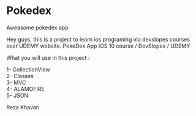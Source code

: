 # Pokedex
Aweasome pokedex app

Hey guys, this is a project to learn ios programing via devslopes courses over UDEMY website.
PokeDex App IOS 10 course / DevSlopes / UDEMY

What you will use in this project :

1- CollectionView <br />
2- Classes <br />
3- MVC <br />
4- ALAMOFIRE <br />
5- JSON <br />


Reza Khavari.
